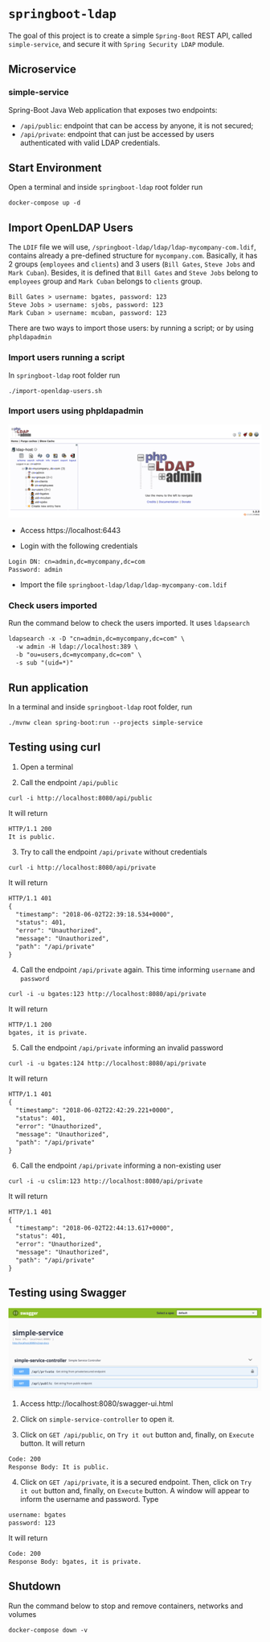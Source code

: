 # `springboot-ldap`

The goal of this project is to create a simple `Spring-Boot` REST API, called `simple-service`, and secure it with
`Spring Security LDAP` module.

## Microservice

### simple-service

Spring-Boot Java Web application that exposes two endpoints:
- `/api/public`: endpoint that can be access by anyone, it is not secured;
- `/api/private`: endpoint that can just be accessed by users authenticated with valid LDAP credentials.

## Start Environment

Open a terminal and inside `springboot-ldap` root folder run
```
docker-compose up -d
```

## Import OpenLDAP Users

The `LDIF` file we will use, `/springboot-ldap/ldap/ldap-mycompany-com.ldif`, contains already a pre-defined structure
for `mycompany.com`. Basically, it has 2 groups (`employees` and `clients`) and 3 users (`Bill Gates`, `Steve Jobs`
and `Mark Cuban`). Besides, it is defined that `Bill Gates` and `Steve Jobs` belong to `employees` group and
`Mark Cuban` belongs to `clients` group.
```
Bill Gates > username: bgates, password: 123
Steve Jobs > username: sjobs, password: 123
Mark Cuban > username: mcuban, password: 123
```

There are two ways to import those users: by running a script; or by using `phpldapadmin`

### Import users running a script

In `springboot-ldap` root folder run
```
./import-openldap-users.sh
```

### Import users using phpldapadmin

![openldap](images/openldap.png)

- Access https://localhost:6443

- Login with the following credentials
```
Login DN: cn=admin,dc=mycompany,dc=com
Password: admin
```

- Import the file `springboot-ldap/ldap/ldap-mycompany-com.ldif`

### Check users imported

Run the command below to check the users imported. It uses `ldapsearch`
```
ldapsearch -x -D "cn=admin,dc=mycompany,dc=com" \
  -w admin -H ldap://localhost:389 \
  -b "ou=users,dc=mycompany,dc=com" \
  -s sub "(uid=*)"
```

## Run application

In a terminal and inside `springboot-ldap` root folder, run
```
./mvnw clean spring-boot:run --projects simple-service
```

## Testing using curl

1. Open a terminal

2. Call the endpoint `/api/public`
```
curl -i http://localhost:8080/api/public
```

It will return
```
HTTP/1.1 200
It is public.
```

3. Try to call the endpoint `/api/private` without credentials
``` 
curl -i http://localhost:8080/api/private
```

It will return
```
HTTP/1.1 401
{
  "timestamp": "2018-06-02T22:39:18.534+0000",
  "status": 401,
  "error": "Unauthorized",
  "message": "Unauthorized",
  "path": "/api/private"
}
```

4. Call the endpoint `/api/private` again. This time informing `username` and `password`
``` 
curl -i -u bgates:123 http://localhost:8080/api/private
```

It will return
```
HTTP/1.1 200
bgates, it is private.
```

5. Call the endpoint `/api/private` informing an invalid password
``` 
curl -i -u bgates:124 http://localhost:8080/api/private
```

It will return
```
HTTP/1.1 401 
{
  "timestamp": "2018-06-02T22:42:29.221+0000",
  "status": 401,
  "error": "Unauthorized",
  "message": "Unauthorized",
  "path": "/api/private"
}
```

6. Call the endpoint `/api/private` informing a non-existing user
``` 
curl -i -u cslim:123 http://localhost:8080/api/private
```

It will return
```
HTTP/1.1 401
{
  "timestamp": "2018-06-02T22:44:13.617+0000",
  "status": 401,
  "error": "Unauthorized",
  "message": "Unauthorized",
  "path": "/api/private"
}
```

## Testing using Swagger

![swagger](images/swagger.png)

1. Access http://localhost:8080/swagger-ui.html

2. Click on `simple-service-controller` to open it.

3. Click on `GET /api/public`, on `Try it out` button and, finally, on `Execute` button. It will return
```
Code: 200
Response Body: It is public.
```

4. Click on `GET /api/private`, it is a secured endpoint. Then, click on `Try it out` button and, finally, on
`Execute` button. A window will appear to inform the username and password. Type
```
username: bgates
password: 123
```

It will return
```
Code: 200
Response Body: bgates, it is private.
```

## Shutdown

Run the command below to stop and remove containers, networks and volumes
```
docker-compose down -v
```
